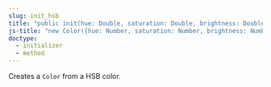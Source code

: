 ```yaml
---
slug: init_hsb
title: "public init(hue: Double, saturation: Double, brightness: Double, alpha: Double = 1.0)"
js-title: "new Color({hue: Number, saturation: Number, brightness: Number, [alpha: Number = 1.0]})"
doctype:
  - initializer
  - method
---
```

Creates a `Color` from a HSB color.